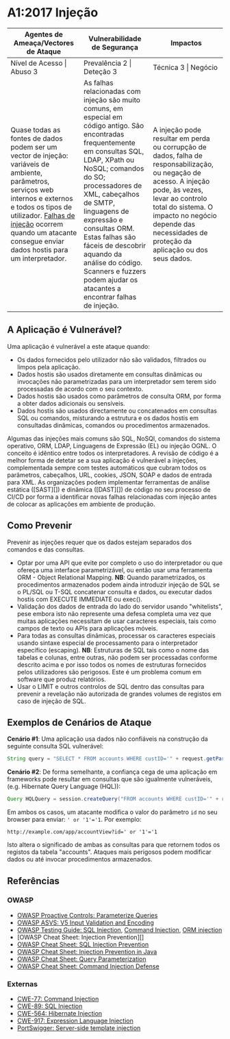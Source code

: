 # A1:2017 Injeção

| Agentes de Ameaça/Vectores de Ataque | Vulnerabilidade de Segurança | Impactos |
| -- | -- | -- |
| Nível de Acesso \| Abuso 3 | Prevalência 2 \| Deteção 3 | Técnica 3 \| Negócio |
| Quase todas as fontes de dados podem ser um vector de injeção: variáveis de ambiente, parâmetros, serviços web internos e externos e todos os tipos de utilizador. [Falhas de injeção][1] ocorrem quando um atacante consegue enviar dados hostis para um interpretador. | As falhas relacionadas com injeção são muito comuns, em especial em código antigo. São encontradas frequentemente em consultas SQL, LDAP, XPath ou NoSQL; comandos do SO; processadores de XML, cabeçalhos de SMTP, linguagens de expressão e consultas ORM. Estas falhas são fáceis de descobrir aquando da análise do código. Scanners e fuzzers podem ajudar os atacantes a encontrar falhas de injeção. | A injeção pode resultar em perda ou corrupção de dados, falha de responsabilização, ou negação de acesso. A injeção pode, às vezes, levar ao controlo total do sistema. O impacto no negócio depende das necessidades de proteção da aplicação ou dos seus dados. |

## A Aplicação é Vulnerável?

Uma aplicação é vulnerável a este ataque quando:

* Os dados fornecidos pelo utilizador não são validados, filtrados ou limpos
  pela aplicação.
* Dados hostis são usados diretamente em consultas dinâmicas ou invocações não
  parametrizadas para um interpretador sem terem sido processadas de acordo com
  o seu contexto.
* Dados hostis são usados como parâmetros de consulta ORM, por forma a obter
  dados adicionais ou sensíveis.
* Dados hostis são usados directamente ou concatenados em consultas SQL ou
  comandos, misturando a estrutura e os dados hostis em consultadas dinâmicas,
  comandos ou procedimentos armazenados.

Algumas das injeções mais comuns são SQL, NoSQl, comandos do sistema operativo,
ORM, LDAP, Linguagens de Expressão (EL) ou injeção OGNL. O conceito é idêntico
entre todos os interpretadores. A revisão de código é a melhor forma de detetar
se a sua aplicação é vulnerável a injeções, complementada sempre com testes
automáticos que cubram todos os parâmetros, cabeçalhos, URL, cookies, JSON, SOAP
e dados de entrada para XML. As organizações podem implementar ferramentas de
análise estática ([SAST][]) e dinâmica ([DAST][]) de código no seu processo de CI/CD por forma a
identificar novas falhas relacionadas com injeção antes de colocar as aplicações
em ambiente de produção.

## Como Prevenir

Prevenir as injeções requer que os dados estejam separados dos comandos e das
consultas.

* Optar por uma API que evite por completo o uso do interpretador ou que ofereça
  uma interface parametrizável, ou então usar uma ferramenta ORM - Object
  Relational Mapping.
  **NB**: Quando parametrizados, os procedimentos armazenados podem ainda
  introduzir injeção de SQL se o PL/SQL ou T-SQL concatenar consulta e dados, ou
  executar dados hostis com EXECUTE IMMEDIATE ou exec().
* Validação dos dados de entrada do lado do servidor usando "whitelists", pese
  embora isto não represente uma defesa completa uma vez que muitas aplicações
  necessitam de usar caracteres especiais, tais como campos de texto ou APIs
  para aplicações móveis.
* Para todas as consultas dinâmicas, processar os caracteres especiais usando
  sintaxe especial de processamento para o interpretador específico (escaping).
  **NB**: Estruturas de SQL tais como o nome das tabelas e colunas, entre
  outras, não podem ser processadas conforme descrito acima e por isso todos os
  nomes de estruturas fornecidos pelos utilizadores são perigosos. Este é um
  problema comum em software que produz relatórios.
* Usar o LIMIT e outros controlos de SQL dentro das consultas para prevenir a
  revelação não autorizada de grandes volumes de registos em caso de injeção de
  SQL.

## Exemplos de Cenários de Ataque

**Cenário #1**: Uma aplicação usa dados não confiáveis na construção da
seguinte consulta SQL vulnerável:

```java
String query = "SELECT * FROM accounts WHERE custID='" + request.getParameter("id") + "'";
```

**Cenário #2**: De forma semelhante, a confiança cega de uma aplicação em
frameworks pode resultar em consultas que são igualmente vulneráveis, (e.g.
Hibernate Query Language (HQL)):

```java
Query HQLQuery = session.createQuery("FROM accounts WHERE custID='" + request.getParameter("id") + "'");
```

Em ambos os casos, um atacante modifica o valor do parâmetro `id` no seu browser
para enviar: `' or '1'='1`. Por exemplo:

```
http://example.com/app/accountView?id=' or '1'='1
```

Isto altera o significado de ambas as consultas para que retornem todos os
registos da tabela "accounts". Ataques mais perigosos podem modificar dados ou
até invocar procedimentos armazenados.

## Referências

### OWASP

* [OWASP Proactive Controls: Parameterize Queries][2]
* [OWASP ASVS: V5 Input Validation and Encoding][3]
* [OWASP Testing Guide: SQL Injection][4], [Command Injection][5], [ORM
  injection][6]
* [OWASP Cheat Sheet: Injection Prevention][]
* [OWASP Cheat Sheet: SQL Injection Prevention][7]
* [OWASP Cheat Sheet: Injection Prevention in Java][8]
* [OWASP Cheat Sheet: Query Parameterization][9]
* [OWASP Cheat Sheet: Command Injection Defense][10]

### Externas

* [CWE-77: Command Injection][11]
* [CWE-89: SQL Injection][12]
* [CWE-564: Hibernate Injection][13]
* [CWE-917: Expression Language Injection][14]
* [PortSwigger: Server-side template injection][15]

[1]: https://www.owasp.org/index.php/Injection_Flaws
[2]: https://www.owasp.org/index.php/OWASP_Proactive_Controls#2:_Parameterize_Queries
[3]: https://www.owasp.org/index.php/ASVS_V5_Input_validation_and_output_encoding
[4]: https://www.owasp.org/index.php/Testing_for_SQL_Injection_(OTG-INPVAL-005)
[5]: https://www.owasp.org/index.php/Testing_for_Command_Injection_(OTG-INPVAL-013)
[6]: https://www.owasp.org/index.php/Testing_for_ORM_Injection_(OTG-INPVAL-007)
[7]: https://www.owasp.org/index.php/SQL_Injection_Prevention_Cheat_Sheet
[8]: https://www.owasp.org/index.php/Injection_Prevention_Cheat_Sheet_in_Java
[9]: https://www.owasp.org/index.php/Query_Parameterization_Cheat_Sheet
[10]: https://www.owasp.org/index.php/Command_Injection_Defense_Cheat_Sheet
[11]: https://cwe.mitre.org/data/definitions/77.html
[12]: https://cwe.mitre.org/data/definitions/89.html
[13]: https://cwe.mitre.org/data/definitions/564.html
[14]: https://cwe.mitre.org/data/definitions/917.html
[15]: https://portswigger.net/knowledgebase/issues/details/00101080_serversidetemplateinjection
[16]: https://www.owasp.org/index.php/Source_Code_Analysis_Tools
[17]: https://www.owasp.org/index.php/Category:Vulnerability_Scanning_Tools
[18]: https://www.owasp.org/index.php/Injection_Prevention_Cheat_Sheet

